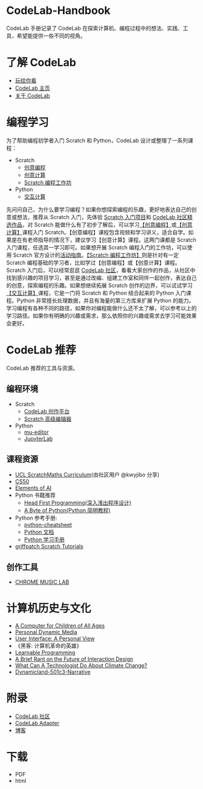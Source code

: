 # CodeLab-Handbook
CodeLab 手册记录了 CodeLab 在探索计算机、编程过程中的想法、实践、工具，希望能提供一些不同的视角。

# 了解 CodeLab
-   [玩给你看](https://www.codelab.club/projects)
-   [CodeLab 主页](https://www.codelab.club)
-   [关于 CodeLab](https://www.codelab.club/blog/2020/09/25/about-codelab-2020)

# 编程学习
为了帮助编程初学者入门 Scratch 和 Python，CodeLab 设计或整理了一系列课程：
-   Scratch
    -   [创意编程](https://www.codelab.club/blog/2021/01/19/creativecodingcourse/)
    -   [创意计算](https://www.codelab.club/blog/2020/10/16/创意计算授课实践与总结)
    -   [Scratch 编程工作坊](https://www.codelab.club/blog/2021/07/16/scratch_workshop/)
-   Python
    -   [交互计算](https://www.codelab.club/blog/2021/06/01/interactivecomputing/)

先问问自己，为什么要学习编程？如果你想探索编程的乐趣，更好地表达自己的创意或想法，推荐从 Scratch 入门，先体验 [Scratch 入门项目](https://create.codelab.club/starter-projects)和 [CodeLab 社区精选作品](https://create.codelab.club/)，对 Scratch 能做什么有了初步了解后，可以学习[【创意编程】](https://www.codelab.club/blog/2021/01/19/creativecodingcourse/)或[【创意计算】](https://www.codelab.club/blog/2020/10/16/创意计算授课实践与总结)课程入门 Scratch。【创意编程】课程包含视频和学习讲义，适合自学。如果是在有老师指导的情况下，建议学习【创意计算】课程。这两门课都是 Scratch 入门课程，任选其一学习即可。如果想开展 Scratch 编程入门的工作坊，可以使用 Scratch 官方设计的[活动指南](https://create.codelab.club/ideas)。[【Scratch 编程工作坊】](https://www.codelab.club/blog/2021/07/16/scratch_workshop/)则是针对有一定 Scratch 编程基础的学习者，比如学过【创意编程】或【创意计算】课程。Scratch 入门后，可以经常逛逛 [CodeLab 社区](https://create.codelab.club/)，看看大家创作的作品，从社区中找到感兴趣的项目学习，甚至是通过改编、组建工作室和同伴一起创作，表达自己的创意，探索编程的乐趣。如果想继续拓展 Scratch 创作的边界，可以试试学习[【交互计算】](https://www.codelab.club/blog/2021/06/01/interactivecomputing/)课程，它是一门将 Scratch 和 Python 结合起来的 Python 入门课程。Python 非常擅长处理数据，并且有海量的第三方库来扩展 Python 的能力。学习编程有各种不同的路径，如果你对编程能做什么还不太了解，可以参考以上的学习路径。如果你有明确的兴趣或需求，那么依照你的兴趣或需求去学习可能效果会更好。

# CodeLab 推荐
CodeLab 推荐的工具与资源。


## 编程环境
* Scratch
   *  [CodeLab 创作平台](https://create.codelab.club/projects/editor/)  
   *  [Scratch 高级编辑器](https://addon.codelab.club/editor.html)    
*  Python
   *  [mu-editor](https://codewith.mu/)
   *  [JupyterLab](https://jupyterlab.readthedocs.io/)

## 课程资源
*  [UCL ScratchMaths Curriculum](https://www.ucl.ac.uk/ioe/research/projects/ucl-scratchmaths/ucl-scratchmaths-curriculum)(由社区用户 @kwyjibo 分享)
*  [CS50](https://cs50.harvard.edu/x/2021/)
*  [Elements of AI](https://www.elementsofai.com/)
*  Python 书籍推荐
    *  [Head First Programming(深入浅出程序设计)](https://book.douban.com/subject/10518092/)
    *  [A Byte of Python(Python 简明教程)](https://learnku.com/docs/byte-of-python/2018)
*  Python 参考手册:
    *  [python-cheatsheet](https://github.com/gto76/python-cheatsheet)
    *  [Python 文档](https://docs.python.org/zh-cn/3/)
    *  [Python 学习手册](https://book.douban.com/subject/30364619/)
* [griffpatch Scratch Tutorials](https://www.youtube.com/c/griffpatch/featured)

## 创作工具
* [CHROME MUSIC LAB](https://musiclab.chromeexperiments.com/)

# 计算机历史与文化
* [A Computer for Children of All Ages](https://www.mprove.de/visionreality/media/Kay72a.pdf)
* [Personal Dynamic Media](http://www.newmediareader.com/book_samples/nmr-26-kay.pdf)
* [User Interface: A Personal View](http://worrydream.com/refs/Kay%20-%20User%20Interface,%20a%20Personal%20View.pdf)
* 《黑客: 计算机革命的英雄》
* [Learnable Programming](http://worrydream.com/LearnableProgramming/)
* [A Brief Rant on the Future of Interaction Design](http://worrydream.com/ABriefRantOnTheFutureOfInteractionDesign/)
* [What Can A Technologist Do About Climate Change?](http://worrydream.com/ClimateChange/)
* [Dynamicland-501c3-Narrative](https://dynamicland.org/dynamicland-501c3-narrative.pdf)

# 附录
* [CodeLab 社区](https://create.codelab.club/)
* [CodeLab Adapter](https://adapter.codelab.club/)
* [博客](https://www.codelab.club/blog/)


# 下载
*  PDF
*  html
